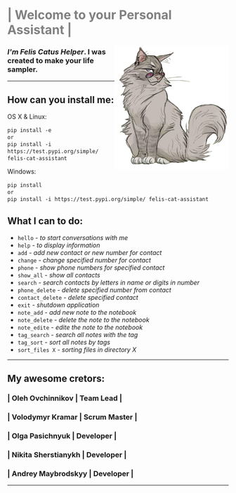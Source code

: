 # <span style="color:grey"> | Welcome to your Personal Assistant | </span>

<img src="felis_catus.png" align="right" style="width: 260px"  />

### _I'm Felis Сatus Helper_. I was created to make your life sampler.

---

## How can you install me:

OS X & Linux:

```
pip install -e
or
pip install -i https://test.pypi.org/simple/ felis-cat-assistant
```

Windows:

```
pip install
or
pip install -i https://test.pypi.org/simple/ felis-cat-assistant
```

## What I can to do:

- `hello` - _to start conversations with me_
- `help` - _to display information_
- `add` - _add new contact or new number for contact_
- `change` - _change specified number for contact_
- `phone` - _show phone numbers for specified contact_
- `show_all` - _show all contacts_
- `search` - _search contacts by letters in name or digits in number_
- `phone_delete` - _delete specified number from contact_
- `contact_delete` - _delete specified contact_
- `exit` - _shutdown application_
- `note_add` - _add new note to the notebook_
- `note_delete` - _delete the note to the notebook_
- `note_edite` - _edite the note to the notebook_
- `tag_search` - _search all notes with the tag_
- `tag_sort` - _sort all notes by tags_
- `sort_files X` - _sorting files in directory X_

---

## My awesome cretors:

### | Oleh Ovchinnikov | Team Lead |

### | Volodymyr Kramar | Scrum Master |

### | Olga Pasichnyuk | Developer |

### | Nikita Sherstianykh | Developer |

### | Andrey Maybrodskyy | Developer |

---
